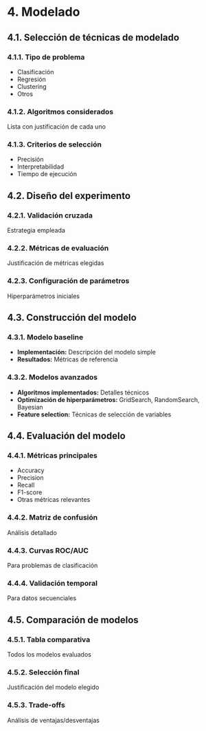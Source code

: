# 4. Modelado

## 4.1. Selección de técnicas de modelado

### 4.1.1. Tipo de problema
- Clasificación
- Regresión
- Clustering
- Otros

### 4.1.2. Algoritmos considerados
Lista con justificación de cada uno

### 4.1.3. Criterios de selección
- Precisión
- Interpretabilidad
- Tiempo de ejecución

## 4.2. Diseño del experimento

### 4.2.1. Validación cruzada
Estrategia empleada

### 4.2.2. Métricas de evaluación
Justificación de métricas elegidas

### 4.2.3. Configuración de parámetros
Hiperparámetros iniciales

## 4.3. Construcción del modelo

### 4.3.1. Modelo baseline
- **Implementación:** Descripción del modelo simple
- **Resultados:** Métricas de referencia

### 4.3.2. Modelos avanzados
- **Algoritmos implementados:** Detalles técnicos
- **Optimización de hiperparámetros:** GridSearch, RandomSearch, Bayesian
- **Feature selection:** Técnicas de selección de variables

## 4.4. Evaluación del modelo

### 4.4.1. Métricas principales
- Accuracy
- Precision
- Recall
- F1-score
- Otras métricas relevantes

### 4.4.2. Matriz de confusión
Análisis detallado

### 4.4.3. Curvas ROC/AUC
Para problemas de clasificación

### 4.4.4. Validación temporal
Para datos secuenciales

## 4.5. Comparación de modelos

### 4.5.1. Tabla comparativa
Todos los modelos evaluados

### 4.5.2. Selección final
Justificación del modelo elegido

### 4.5.3. Trade-offs
Análisis de ventajas/desventajas